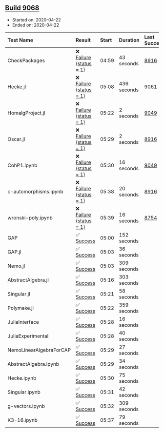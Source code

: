 ## [Build 9068](https://oscarci.mathematik.uni-kl.de/job/oscar/9068/)

* Started on: 2020-04-22
* Ended on: 2020-04-22

| Test Name    | Result | Start | Duration | Last Success | First Failure |
|:-------------|:-------|:------|:---------|:-------------|:--------------|
| CheckPackages | ❌ [Failure (status = 1)](https://oscarci.mathematik.uni-kl.de/job/oscar/9068/artifact/logs/build-9068/CheckPackages.log) | 04:59 | 43 seconds | [8916](https://oscarci.mathematik.uni-kl.de/job/oscar/8916/) | [8920](https://oscarci.mathematik.uni-kl.de/job/oscar/8920/) |
| Hecke.jl | ❌ [Failure (status = 1)](https://oscarci.mathematik.uni-kl.de/job/oscar/9068/artifact/logs/build-9068/Hecke.jl.log) | 05:08 | 436 seconds | [9061](https://oscarci.mathematik.uni-kl.de/job/oscar/9061/) | [9062](https://oscarci.mathematik.uni-kl.de/job/oscar/9062/) |
| HomalgProject.jl | ❌ [Failure (status = 1)](https://oscarci.mathematik.uni-kl.de/job/oscar/9068/artifact/logs/build-9068/HomalgProject.jl.log) | 05:22 | 2 seconds | [9049](https://oscarci.mathematik.uni-kl.de/job/oscar/9049/) | [9050](https://oscarci.mathematik.uni-kl.de/job/oscar/9050/) |
| Oscar.jl | ❌ [Failure (status = 1)](https://oscarci.mathematik.uni-kl.de/job/oscar/9068/artifact/logs/build-9068/Oscar.jl.log) | 05:29 | 2 seconds | [8916](https://oscarci.mathematik.uni-kl.de/job/oscar/8916/) | [8920](https://oscarci.mathematik.uni-kl.de/job/oscar/8920/) |
| CohP1.ipynb | ❌ [Failure (status = 1)](https://oscarci.mathematik.uni-kl.de/job/oscar/9068/artifact/logs/build-9068/CohP1.ipynb.log) | 05:30 | 16 seconds | [9049](https://oscarci.mathematik.uni-kl.de/job/oscar/9049/) | [9050](https://oscarci.mathematik.uni-kl.de/job/oscar/9050/) |
| c-automorphisms.ipynb | ❌ [Failure (status = 1)](https://oscarci.mathematik.uni-kl.de/job/oscar/9068/artifact/logs/build-9068/c-automorphisms.ipynb.log) | 05:38 | 20 seconds | [8916](https://oscarci.mathematik.uni-kl.de/job/oscar/8916/) | [8920](https://oscarci.mathematik.uni-kl.de/job/oscar/8920/) |
| wronski-poly.ipynb | ❌ [Failure (status = 1)](https://oscarci.mathematik.uni-kl.de/job/oscar/9068/artifact/logs/build-9068/wronski-poly.ipynb.log) | 05:39 | 16 seconds | [8754](https://oscarci.mathematik.uni-kl.de/job/oscar/8754/) | [8755](https://oscarci.mathematik.uni-kl.de/job/oscar/8755/) |
| GAP | ✅ [Success](https://oscarci.mathematik.uni-kl.de/job/oscar/9068/artifact/logs/build-9068/GAP.log) | 05:00 | 152 seconds |  |  |
| GAP.jl | ✅ [Success](https://oscarci.mathematik.uni-kl.de/job/oscar/9068/artifact/logs/build-9068/GAP.jl.log) | 05:03 | 36 seconds |  |  |
| Nemo.jl | ✅ [Success](https://oscarci.mathematik.uni-kl.de/job/oscar/9068/artifact/logs/build-9068/Nemo.jl.log) | 05:03 | 309 seconds |  |  |
| AbstractAlgebra.jl | ✅ [Success](https://oscarci.mathematik.uni-kl.de/job/oscar/9068/artifact/logs/build-9068/AbstractAlgebra.jl.log) | 05:16 | 303 seconds |  |  |
| Singular.jl | ✅ [Success](https://oscarci.mathematik.uni-kl.de/job/oscar/9068/artifact/logs/build-9068/Singular.jl.log) | 05:21 | 58 seconds |  |  |
| Polymake.jl | ✅ [Success](https://oscarci.mathematik.uni-kl.de/job/oscar/9068/artifact/logs/build-9068/Polymake.jl.log) | 05:22 | 359 seconds |  |  |
| JuliaInterface | ✅ [Success](https://oscarci.mathematik.uni-kl.de/job/oscar/9068/artifact/logs/build-9068/JuliaInterface.log) | 05:28 | 16 seconds |  |  |
| JuliaExperimental | ✅ [Success](https://oscarci.mathematik.uni-kl.de/job/oscar/9068/artifact/logs/build-9068/JuliaExperimental.log) | 05:28 | 40 seconds |  |  |
| NemoLinearAlgebraForCAP | ✅ [Success](https://oscarci.mathematik.uni-kl.de/job/oscar/9068/artifact/logs/build-9068/NemoLinearAlgebraForCAP.log) | 05:29 | 27 seconds |  |  |
| AbstractAlgebra.ipynb | ✅ [Success](https://oscarci.mathematik.uni-kl.de/job/oscar/9068/artifact/logs/build-9068/AbstractAlgebra.ipynb.log) | 05:29 | 34 seconds |  |  |
| Hecke.ipynb | ✅ [Success](https://oscarci.mathematik.uni-kl.de/job/oscar/9068/artifact/logs/build-9068/Hecke.ipynb.log) | 05:30 | 75 seconds |  |  |
| Singular.ipynb | ✅ [Success](https://oscarci.mathematik.uni-kl.de/job/oscar/9068/artifact/logs/build-9068/Singular.ipynb.log) | 05:31 | 42 seconds |  |  |
| g-vectors.ipynb | ✅ [Success](https://oscarci.mathematik.uni-kl.de/job/oscar/9068/artifact/logs/build-9068/g-vectors.ipynb.log) | 05:32 | 309 seconds |  |  |
| K3-16.ipynb | ✅ [Success](https://oscarci.mathematik.uni-kl.de/job/oscar/9068/artifact/logs/build-9068/K3-16.ipynb.log) | 05:37 | 79 seconds |  |  |
